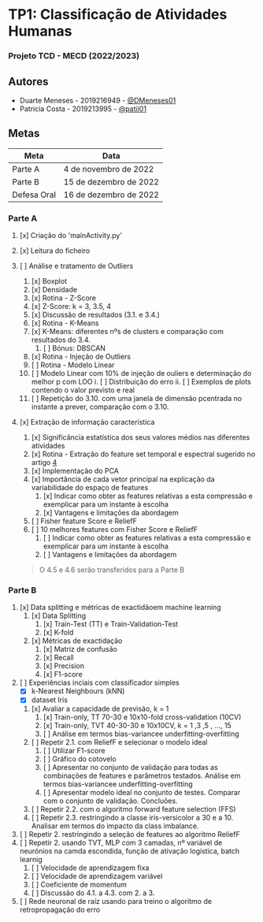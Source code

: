 # TP1: Classificação de Atividades Humanas 
### Projeto TCD - MECD (2022/2023)

## Autores

- Duarte Meneses - 2019216949 - [@DMeneses01](https://github.com/DMeneses01)
- Patricia Costa - 2019213995 - [@patii01](https://github.com/patii01)

## Metas

| Meta              | Data                  |
| ----------------- | --------------------- |
| Parte A           | 4 de novembro de 2022 |
| Parte B           | 15 de dezembro de 2022|
| Defesa Oral       | 16 de dezembro de 2022|

### Parte A

1. [x] Criação do 'mainActivity.py'
2. [x] Leitura do ficheiro
3. [ ] Análise e tratamento de Outliers
    1. [x] Boxplot
    2. [x] Densidade
    3. [x] Rotina - Z-Score
    4. [x] Z-Score: k = 3, 3.5, 4 
    5. [x] Discussão de resultados (3.1. e 3.4.)
    6. [x] Rotina - K-Means
    7. [x] K-Means: diferentes nºs de clusters e comparação com resultados do 3.4.
        1. [ ] Bónus: DBSCAN
    8. [x] Rotina - Injeção de Outliers
    9. [ ] Rotina - Modelo Linear
    10. [ ] Modelo Linear com 10% de injeção de ouliers e determinação do melhor p com LOO
        i. [ ] Distribuição do erro 
        ii. [ ] Exemplos de plots contendo o valor previsto e real
    11. [ ] Repetição do 3.10. com uma janela de dimensão pcentrada no instante a prever, comparação com o 3.10.
4. [x] Extração de informação característica
    1. [x] Significância estatística dos seus valores médios  nas diferentes atividades
    2. [x] Rotina - Extração do feature set temporal e espectral sugerido no artigo [4](https://pdfs.semanticscholar.org/8522/ce2bfce1ab65b133e411350478183e79fae7.pdf)
    3. [x] Implementação do PCA
    4. [x] Importância de cada vetor principal na explicação  da variabilidade do espaço de features
        1. [x] Indicar como obter as features relativas a esta compressão e exemplicar para um instante à escolha
        2. [x] Vantagens e limitações da abordagem
    5. [ ] Fisher feature Score e ReliefF 
    6. [ ] 10 melhores features com Fisher Score e ReliefF
        1. [ ] Indicar como obter as features relativas a esta compressão e exemplicar para um instante à escolha
        2. [ ] Vantagens e limitações da abordagem

    > O 4.5 e 4.6 serão transferidos para a Parte B


### Parte B

1. [x] Data splitting e métricas de exactidãoem machine learning
    1. [x] Data Splitting
        1. [x] Train-Test (TT) e Train-Validation-Test
        2. [x] K-fold
    2. [x] Métricas de exactidação
        1. [x] Matriz de confusão
        2. [x] Recall
        3. [x] Precision
        4. [x] F1-score
2. [ ] Experiências inciais com classificador simples
    - [x] k-Nearest  Neighbours (kNN)
    - [x] dataset Iris
    1. [x] Avaliar a capacidade de previsão, k = 1
        1. [x] Train-only, TT 70-30 e 10x10-fold cross-validation (10CV)
        2. [x] Train-only, TVT 40-30-30 e 10x10CV, k = 1 ,3 ,5 , ..., 15
        3. [ ] Análise em termos bias-variancee underfitting-overfitting
    2. [ ] Repetir 2.1. com ReliefF e selecionar o modelo ideal
        1. [ ] Utilizar F1-score
        2. [ ] Gráfico do cotovelo
        3. [ ] Apresentar no conjunto de validação para todas as combinações de features e parâmetros testados. Análise em termos bias-variancee underfitting-overfitting
        4. [ ] Apresentar modelo ideal no conjunto de testes. Comparar com o conjunto de validação. Concluões.
    3. [ ] Repetir 2.2. com o algoritmo forward feature selection (FFS)
    4. [ ] Repetir 2.3. restringindo a classe iris-versicolor a 30 e a 10. Analisar em termos do impacto da class imbalance.
3. [ ] Repetir 2. restringindo a seleção de features ao algoritmo ReliefF
4. [ ] Repetir 2. usando TVT, MLP com 3 camadas, nº variável de neurónios na camda escondida, função de ativação logística, batch learnig
    1. [ ] Velocidade de aprendizagem fixa
    2. [ ] Velocidade de aprendizagem variável
    3. [ ] Coeficiente de momentum
    4. [ ] Discussão do 4.1. a 4.3. com 2. a 3.
5. [ ] Rede neuronal de raíz usando para treino o algoritmo de retropropagação do erro
        



